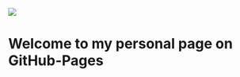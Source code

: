 ![](https://octodex.github.com/images/nyantocat.gif)
# Welcome to my personal page on GitHub-Pages

